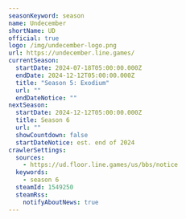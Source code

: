 ```yaml
---
seasonKeyword: season
name: Undecember
shortName: UD
official: true
logo: /img/undecember-logo.png
url: https://undecember.line.games/
currentSeason:
  startDate: 2024-07-18T05:00:00.000Z
  endDate: 2024-12-12T05:00:00.000Z
  title: "Season 5: Exodium"
  url: ""
  endDateNotice: ""
nextSeason:
  startDate: 2024-12-12T05:00:00.000Z
  title: Season 6
  url: ""
  showCountdown: false
  startDateNotice: est. end of 2024
crawlerSettings:
  sources:
    - https://ud.floor.line.games/us/bbs/notice
  keywords:
    - season 6
  steamId: 1549250
  steamRss:
    notifyAboutNews: true
---
```

